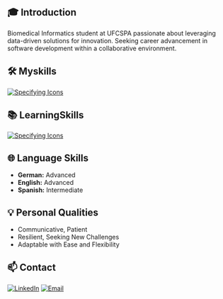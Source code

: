 ## 🎓 Introduction

Biomedical Informatics student at UFCSPA passionate about leveraging data-driven solutions for innovation. Seeking career advancement in software development within a collaborative environment.
## 🛠️ Myskills

[![Specifying Icons](https://skillicons.dev/icons?i=python,java,c,r,mysql,postgresql,django,git,html,ubuntu)](https://skillicons.dev)

## 📚 LearningSkills

[![Specifying Icons](https://skillicons.dev/icons?i=javascript,typescript,react,nodejs,aws,azure)](https://skillicons.dev)

## 🌐 Language Skills

- **German:** Advanced
- **English:** Advanced
- **Spanish:** Intermediate

## 💡 Personal Qualities

- Communicative, Patient
- Resilient, Seeking New Challenges
- Adaptable with Ease and Flexibility

## 📫 Contact

[![LinkedIn](https://img.shields.io/badge/-LinkedIn-0A66C2?logo=linkedin&logoColor=white)](www.linkedin.com/in/caio-foti-pontes-0a1a54206)
[![Email](https://img.shields.io/badge/-Email-D14836?logo=gmail&logoColor=white)](mailto:fotipontes@gmail.com)
